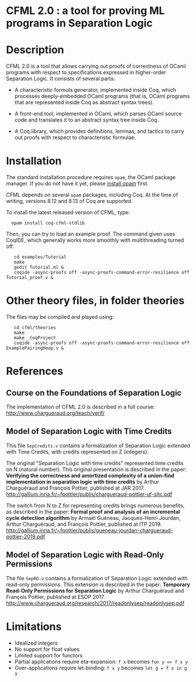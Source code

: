 # CFML 2.0 : a tool for proving ML programs in Separation Logic

# Description

CFML 2.0 is a tool that allows carrying out proofs of correctness of OCaml
programs with respect to specifications expressed in higher-order Separation
Logic. It consists of several parts:

- A characteristic formula generator, implemented inside Coq, which processes
  deeply-embedded OCaml programs (that is, OCaml programs that are represented
  inside Coq as abstract syntax trees).

- A front-end tool, implemented in OCaml, which parses OCaml source code and
  translates it to an abstract syntax tree inside Coq.

- A Coq library, which provides definitions, lemmas, and tactics to carry out
  proofs with respect to characteristic formulae.

# Installation

The standard installation procedure requires `opam`, the OCaml package
manager. If you do not have it yet, please
[install opam](https://opam.ocaml.org/doc/Install.html) first.

CFML depends on several `opam` packages, including Coq. At the time of
writing, versions 8.12 and 8.13 of Coq are supported.

To install the latest released version of CFML, type:

```
  opam install coq-cfml-stdlib
```

Then, you can try to load an example proof. The command given uses
CoqIDE, which generally works more smoothly with multithreading turned off.

```
   cd examples/Tutorial
   make
   gedit Tutorial.ml &
   coqide -async-proofs off -async-proofs-command-error-resilience off Tutorial_proof.v &
```

# Other theory files, in folder theories

The files may be compiled and played using:

```
   cd cfml/theories
   make
   make _CoqProject
   coqide -async-proofs off -async-proofs-command-error-resilience off ExamplePairingHeap.v &
```


# References

## Course on the Foundations of Separation Logic

The implementation of CFML 2.0 is described in a full course:
  http://www.chargueraud.org/teach/verif/


## Model of Separation Logic with Time Credits

This file `SepCredits.v` contains a formalization of Separation Logic
extended with Time Credits, with credits represented on Z (integers).

The original "Separation Logic with time credits" represented time credits
on N (natural number). This original presentation is described in the paper:
__Verifying the correctness and amortized complexity of a union-find
implementation in separation logic with time credits__
by Arthur Charguéraud and François Pottier, published at JAR 2017.
  http://gallium.inria.fr/~fpottier/publis/chargueraud-pottier-uf-sltc.pdf

The switch from N to Z for representing credits brings numerous benefits,
as described in the paper:
__Formal proof and analysis of an incremental cycle detection algorithm__
by Armaël Guéneau, Jacques-Henri Jourdan, Arthur Charguéraud, and François Pottier,
published at ITP 2019.
  http://gallium.inria.fr/~fpottier/publis/gueneau-jourdan-chargueraud-pottier-2019.pdf



## Model of Separation Logic with Read-Only Permissions

The file `SepRO.v` contains a formalization of Separation Logic extended
with read-only permissions. This extension is described in the paper:
__Temporary Read-Only Permissions for Separation Logic__
by Arthur Charguéraud and François Pottier, published at ESOP 2017.
  http://www.chargueraud.org/research/2017/readonlysep/readonlysep.pdf


# Limitations

- Idealized integers
- No support for float values
- Limited support for functors
- Partial applications require eta-expansion: `f x` becomes `fun y => f x y`
- Over-applications require let-binding: `f x y` becomes `let g = f x in g y`
